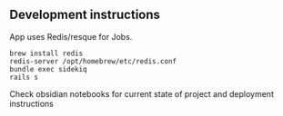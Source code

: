 
## Development instructions
App uses Redis/resque for Jobs.

```
brew install redis
redis-server /opt/homebrew/etc/redis.conf
bundle exec sidekiq
rails s
```

Check obsidian notebooks for current state of project and deployment instructions


